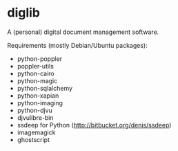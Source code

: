 diglib
======

A (personal) digital document management software.

Requirements (mostly Debian/Ubuntu packages):

* python-poppler
* poppler-utils
* python-cairo
* python-magic
* python-sqlalchemy
* python-xapian
* python-imaging
* python-djvu
* djvulibre-bin
* ssdeep for Python (http://bitbucket.org/denis/ssdeep)
* imagemagick
* ghostscript
